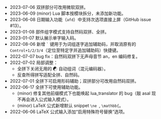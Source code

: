 * 2023-07-06 双拼部分可改用微软双拼。
* 2023-06-09 (minor) Lua 脚本按模块拆分，未添加新功能。
* 2023-06-08 日期输入功能（`afd`）中支持次选项直接上屏（GitHub issue #13）。
* 2023-01-08 部件组字模式支持自然码双拼、全拼。
* 2023-01-07 默认展示单字输入码。
* 2022-08-06 新增 `` ` `` 键用于为词组逐字追加辅助码，并取消原有的 `Control+1/2/3/4`（定位至特定字并追加辅助码）快捷键。
* 2022-07-07 bug fix：自然码双拼下无声母音节 an，en 编码修复。
* 2022-07-02 局部调整：
	* 全拼下关闭无用的 ☯ 自动组词（混元编码器）。
	* 反查所得拼写适配全拼、自然码。
* 2022-07-01 全拼下可启用形码辅助；双拼部分可改用自然码双拼。
* 2022-06-17 全拼下可使用辅助功能。
	* (minor) 修复其他前缀模式下也能唤起 lua_translator 的 bug（敲 asal 现不再会进入公式输入模式）。
	* (minor) LaTeX 公式新增默认 snippet `\ne `, `\mathbb{`。
* 2022-06-06 LaTeX 公式输入添加“启用特殊符号替换”选项。

